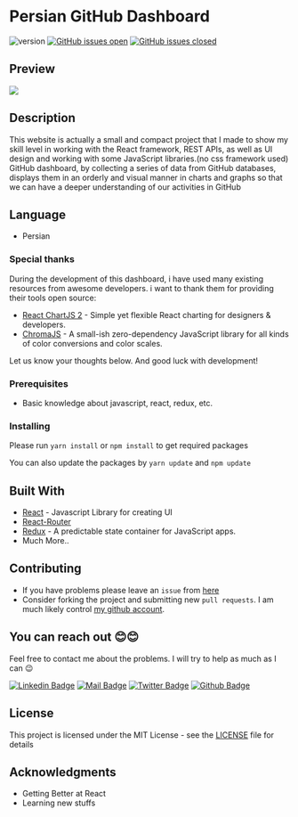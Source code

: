 # Persian GitHub Dashboard

![version](https://img.shields.io/badge/version-1.10.0-blue.svg) [![GitHub issues open](https://img.shields.io/github/issues/Meiti-021/github-dashboard.svg)](https://github.com/Meiti-021/github-dashboard/issues?q=is%3Aopen+is%3Aissue) [![GitHub issues closed](https://img.shields.io/github/issues-closed-raw/Meiti-021/github-dashboard.svg)](https://github.com/Meiti-021/github-dashboard/issues?q=is%3Aissue+is%3Aclosed)

## Preview

[<img src="./src/assets/preview.png"/>](https://www.creative-tim.com/product/material-dashboard-react?ref=readme-mdr)

## Description

This website is actually a small and compact project that I made to show my skill level in working with the React framework, REST APIs, as well as UI design and working with some JavaScript libraries.(no css framework used)
<br />
GitHub dashboard, by collecting a series of data from GitHub databases,
displays them in an orderly and visual manner in charts and graphs so that
we can have a deeper understanding of our activities in GitHub

## Language

- Persian

### Special thanks

During the development of this dashboard, i have used many existing resources from awesome developers. i want to thank them for providing their tools open source:

- [React ChartJS 2](http://reactchartjs.github.io/react-chartjs-2/#/) - Simple yet flexible React charting for designers & developers.
- [ChromaJS](https://gka.github.io/chroma.js/) - A small-ish zero-dependency JavaScript library for all kinds of color conversions and color scales.

Let us know your thoughts below. And good luck with development!

### Prerequisites

- Basic knowledge about javascript, react, redux, etc.

### Installing

Please run `yarn install` or `npm install` to get required packages

You can also update the packages by `yarn update` and `npm update`

## Built With

- [React](http://reactjs.org/) - Javascript Library for creating UI
- [React-Router](https://reacttraining.com/react-router/web)
- [Redux](https://redux.js.org/) - A predictable state container for JavaScript apps.
- Much More..

## Contributing

- If you have problems please leave an `issue` from [here](https://github.com/Meiti-021/github-dashboard/issues)
- Consider forking the project and submitting new `pull requests`. I am much likely control [my github account](https://github.com/Meiti-021).

## You can reach out 😊😊

Feel free to contact me about the problems. I will try to help as much as I can 😉

[![Linkedin Badge](https://img.shields.io/badge/linkedin-%230077B5.svg?&style=for-the-badge&logo=linkedin&logoColor=white)](www.linkedin.com/in/meiti021)
[![Mail Badge](https://img.shields.io/badge/email-c14438?style=for-the-badge&logo=Gmail&logoColor=white&link=mailto:meiti.edu@gmail.com)](mailto:meiti.edu@gmail.com)
[![Twitter Badge](https://img.shields.io/badge/twitter-1DA1F2?style=for-the-badge&logo=twitter&logoColor=white)](https://twitter.com/meiti-021)
[![Github Badge](https://img.shields.io/badge/github-333?style=for-the-badge&logo=github&logoColor=white)](https://github.com/Meiti-021)

## License

This project is licensed under the MIT License - see the [LICENSE](LICENSE) file for details

## Acknowledgments

- Getting Better at React
- Learning new stuffs
